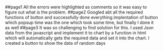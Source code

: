 ##page1
All the errors were highlighted as comments so it was easy to figure out what is the problem.
##page2
Googled abt all the required functions of button and successfully done everything.Implentation of button which popsup time was the one which took some time, but finally I done it as well
##page3
It was so challenging to find solution for this. I used Json data from the javascript and implement it to chart by a function in html which will automatically gets the required data and set it into the chart. I created a button to show the data of random days
